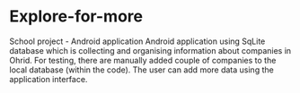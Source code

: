 # Explore-for-more
School project - Android application
Android application using SqLite database which is collecting and organising information about companies in Ohrid. For testing, there are manually added couple of companies to the local database (within the code). The user can add more data using the application interface.
